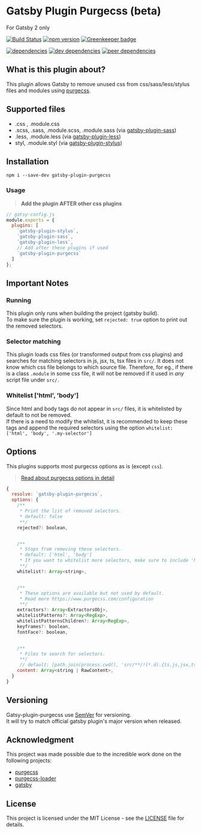 # Gatsby Plugin Purgecss (beta)
For Gatsby 2 only

[![Build Status](https://travis-ci.org/anantoghosh/gatsby-plugin-purgecss.svg?branch=master)](https://travis-ci.org/anantoghosh/gatsby-plugin-purgecss)
[![npm version](https://badge.fury.io/js/gatsby-plugin-purgecss.svg)](https://badge.fury.io/js/gatsby-plugin-purgecss) [![Greenkeeper badge](https://badges.greenkeeper.io/anantoghosh/gatsby-plugin-purgecss.svg)](https://greenkeeper.io/)

[![dependencies](https://david-dm.org/anantoghosh/gatsby-plugin-purgecss.svg)](https://david-dm.org/anantoghosh/gatsby-plugin-purgecss/)
[![dev dependencies](https://david-dm.org/anantoghosh/gatsby-plugin-purgecss/dev-status.svg)](https://david-dm.org/anantoghosh/gatsby-plugin-purgecss?type=dev)
[![peer dependencies](https://david-dm.org/anantoghosh/gatsby-plugin-purgecss/peer-status.svg)](https://david-dm.org/anantoghosh/gatsby-plugin-purgecss?type=peer)
## What is this plugin about?

This plugin allows Gatsby to remove unused css from css/sass/less/stylus files and modules using [purgecss](https://github.com/FullHuman/purgecss).

## Supported files

* .css , .module.css
* .scss, .sass, .module.scss, .module.sass (via [gatsby-plugin-sass](https://next.gatsbyjs.org/packages/gatsby-plugin-sass/))
* .less, .module.less (via [gatsby-plugin-less](https://next.gatsbyjs.org/packages/gatsby-plugin-less/))
* styl, .module.styl (via [gatsby-plugin-stylus](https://next.gatsbyjs.org/packages/gatsby-plugin-sass/))

## Installation

```
npm i --save-dev gatsby-plugin-purgecss
```

### Usage

>**Add the plugin AFTER other css plugins**

```js
// gatsy-config.js
module.exports = {
  plugins: [
    `gatsby-plugin-stylus`,
    `gatsby-plugin-sass`,
    `gatsby-plugin-less`,
    // Add after these plugins if used
    `gatsby-plugin-purgecss`
  ]
};

```

## Important Notes

### Running
This plugin only runs when building the project (gatsby build).  
To make sure the plugin is working, set `rejected: true` option to print out the removed selectors.

### Selector matching
This plugin loads css files (or transformed output from css plugins) and searches for matching selectors in js, jsx, ts, tsx files in `src/`. It does not know which css file belongs to which source file. Therefore, for eg., if there is a class `.module` in some css file, it will not be removed if it used in *any* script file under `src/`.

### Whitelist ['html', 'body']
Since html and body tags do not appear in `src/` files, it is whitelisted by default to not be removed.  
If there is a need to modify the whitelist, it is recommended to keep these tags and append the required selectors using the option 
`whitelist: ['html', 'body', '.my-selector']`

## Options
This plugins supports most purgecss options as is (except `css`).  
>[Read about purgecss options in detail](https://www.purgecss.com/configuration)

```js
{
  resolve: `gatsby-plugin-purgecss`,
  options: {
    /** 
     * Print the list of removed selectors.
     * default: false
     **/ 
    rejected?: boolean,


    /**
     * Stops from removing these selectors.
     * default: ['html', 'body']
     * If you want to whitelist more selectors, make sure to include 'html', 'body' in the array.
     **/
    whitelist?: Array<string>,


    /**
     * These options are available but not used by default.
     * Read more https://www.purgecss.com/configuration
     **/
    extractors?: Array<ExtractorsObj>,
    whitelistPatterns?: Array<RegExp>,
    whitelistPatternsChildren?: Array<RegExp>,
    keyframes?: boolean,
    fontFace?: boolean,


    /**
     * Files to search for selectors.
     **/
     // default: [path.join(process.cwd(), 'src/**/!(*.d).{ts,js,jsx,tsx}')]
    content: Array<string | RawContent>, 
  }
}
```

## Versioning

Gatsy-plugin-purgecss use [SemVer](http://semver.org/) for versioning.  
It will try to match official gatsby plugin's major version when released.

## Acknowledgment

This project was made possible due to the incredible work done on the following projects:
* [purgecss](https://github.com/FullHuman/purgecss)
* [purgecss-loader](https://github.com/americanexpress/purgecss-loader)
* [gatsby](https://github.com/gatsbyjs/gatsby/)

## License

This project is licensed under the MIT License - see the [LICENSE](LICENSE) file
for details.